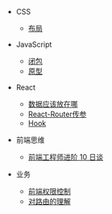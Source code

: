 - CSS

  - [布局](layout.md)

- JavaScript

  - [闭包](closure.md)
  - [原型](prototype.md)
- React
    - [数据应该放在哪](whereToSaveData.md)
    - [React-Router传参](passParamsInReact.md)
    - [Hook](hook.md)
- 前端思维
  - [前端工程师进阶 10 日谈](advanced.md) 
- 业务
  - [前端权限控制](frontEndPermissionControl.md)
  - [对路由的理解](howToUnderstandRouter.md)
